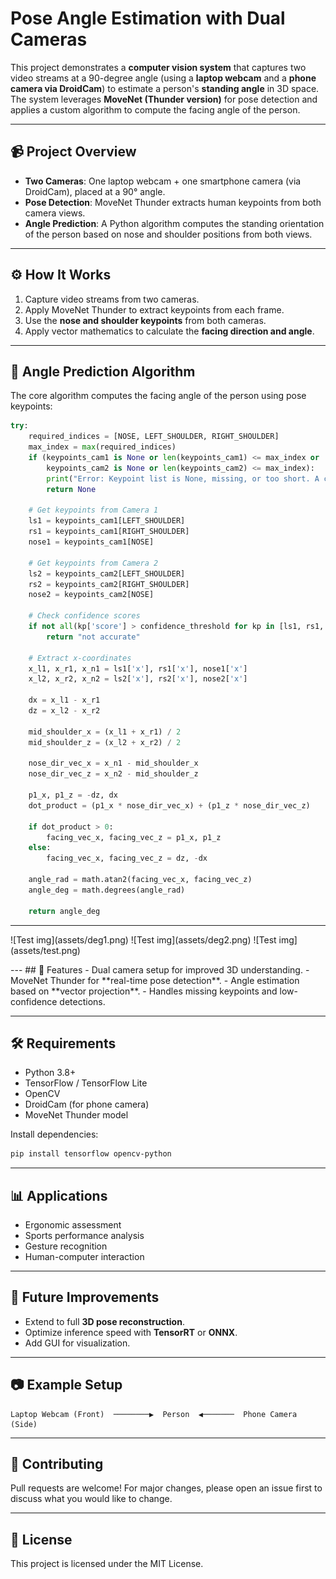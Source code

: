 # Pose Angle Estimation with Dual Cameras

This project demonstrates a **computer vision system** that captures two video streams at a 90-degree angle (using a **laptop webcam** and a **phone camera via DroidCam**) to estimate a person's **standing angle** in 3D space. The system leverages **MoveNet (Thunder version)** for pose detection and applies a custom algorithm to compute the facing angle of the person.

---

## 📹 Project Overview
- **Two Cameras**: One laptop webcam + one smartphone camera (via DroidCam), placed at a 90° angle.
- **Pose Detection**: MoveNet Thunder extracts human keypoints from both camera views.
- **Angle Prediction**: A Python algorithm computes the standing orientation of the person based on nose and shoulder positions from both views.

---

## ⚙️ How It Works
1. Capture video streams from two cameras.
2. Apply MoveNet Thunder to extract keypoints from each frame.
3. Use the **nose and shoulder keypoints** from both cameras.
4. Apply vector mathematics to calculate the **facing direction and angle**.

---

## 🧮 Angle Prediction Algorithm
The core algorithm computes the facing angle of the person using pose keypoints:

```python
try:
    required_indices = [NOSE, LEFT_SHOULDER, RIGHT_SHOULDER]
    max_index = max(required_indices)
    if (keypoints_cam1 is None or len(keypoints_cam1) <= max_index or
        keypoints_cam2 is None or len(keypoints_cam2) <= max_index):
        print("Error: Keypoint list is None, missing, or too short. A camera may have failed to detect a pose.")
        return None

    # Get keypoints from Camera 1
    ls1 = keypoints_cam1[LEFT_SHOULDER]
    rs1 = keypoints_cam1[RIGHT_SHOULDER]
    nose1 = keypoints_cam1[NOSE]

    # Get keypoints from Camera 2
    ls2 = keypoints_cam2[LEFT_SHOULDER]
    rs2 = keypoints_cam2[RIGHT_SHOULDER]
    nose2 = keypoints_cam2[NOSE]

    # Check confidence scores
    if not all(kp['score'] > confidence_threshold for kp in [ls1, rs1, nose1, ls2, rs2, nose2]):
        return "not accurate"

    # Extract x-coordinates
    x_l1, x_r1, x_n1 = ls1['x'], rs1['x'], nose1['x']
    x_l2, x_r2, x_n2 = ls2['x'], rs2['x'], nose2['x']

    dx = x_l1 - x_r1
    dz = x_l2 - x_r2

    mid_shoulder_x = (x_l1 + x_r1) / 2
    mid_shoulder_z = (x_l2 + x_r2) / 2

    nose_dir_vec_x = x_n1 - mid_shoulder_x
    nose_dir_vec_z = x_n2 - mid_shoulder_z

    p1_x, p1_z = -dz, dx
    dot_product = (p1_x * nose_dir_vec_x) + (p1_z * nose_dir_vec_z)

    if dot_product > 0:
        facing_vec_x, facing_vec_z = p1_x, p1_z
    else:
        facing_vec_x, facing_vec_z = dz, -dx

    angle_rad = math.atan2(facing_vec_x, facing_vec_z)
    angle_deg = math.degrees(angle_rad)

    return angle_deg
```

---
<p>
    ![Test img](assets/deg1.png)
    ![Test img](assets/deg2.png)
    ![Test img](assets/test.png)

<p/>
---
## 🚀 Features
- Dual camera setup for improved 3D understanding.
- MoveNet Thunder for **real-time pose detection**.
- Angle estimation based on **vector projection**.
- Handles missing keypoints and low-confidence detections.

---

## 🛠️ Requirements
- Python 3.8+
- TensorFlow / TensorFlow Lite
- OpenCV
- DroidCam (for phone camera)
- MoveNet Thunder model

Install dependencies:
```bash
pip install tensorflow opencv-python
```

---

## 📊 Applications
- Ergonomic assessment
- Sports performance analysis
- Gesture recognition
- Human-computer interaction

---

## 📌 Future Improvements
- Extend to full **3D pose reconstruction**.
- Optimize inference speed with **TensorRT** or **ONNX**.
- Add GUI for visualization.

---

## 📷 Example Setup
```
Laptop Webcam (Front)  ────────▶  Person  ◀───────  Phone Camera (Side)
```

---

## 🤝 Contributing
Pull requests are welcome! For major changes, please open an issue first to discuss what you would like to change.

---

## 📜 License
This project is licensed under the MIT License.
